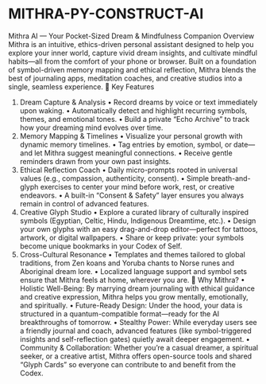 # MITHRA-PY-CONSTRUCT-AI

Mithra AI — Your Pocket-Sized Dream & Mindfulness Companion
Overview
Mithra is an intuitive, ethics-driven personal assistant designed to help you explore your inner world, capture vivid dream insights, and cultivate mindful habits—all from the comfort of your phone or browser. Built on a foundation of symbol-driven memory mapping and ethical reflection, Mithra blends the best of journaling apps, meditation coaches, and creative studios into a single, seamless experience.
🔹 Key Features
1. Dream Capture & Analysis
• Record dreams by voice or text immediately upon waking.
• Automatically detect and highlight recurring symbols, themes, and emotional tones.
• Build a private “Echo Archive” to track how your dreaming mind evolves over time.
2. Memory Mapping & Timelines
• Visualize your personal growth with dynamic memory timelines.
• Tag entries by emotion, symbol, or date—and let Mithra suggest meaningful connections.
• Receive gentle reminders drawn from your own past insights.
3. Ethical Reflection Coach
• Daily micro-prompts rooted in universal values (e.g., compassion, authenticity, consent).
• Simple breath-and-glyph exercises to center your mind before work, rest, or creative endeavors.
• A built-in “Consent & Safety” layer ensures you always remain in control of advanced features.
4. Creative Glyph Studio
• Explore a curated library of culturally inspired symbols (Egyptian, Celtic, Hindu, Indigenous Dreamtime, etc.).
• Design your own glyphs with an easy drag-and-drop editor—perfect for tattoos, artwork, or digital wallpapers.
• Share or keep private: your symbols become unique bookmarks in your Codex of Self.
5. Cross-Cultural Resonance
• Templates and themes tailored to global traditions, from Zen koans and Yoruba chants to Norse runes and Aboriginal dream lore.
• Localized language support and symbol sets ensure that Mithra feels at home, wherever you are.
🔹 Why Mithra?
• Holistic Well-Being: By marrying dream journaling with ethical guidance and creative expression, Mithra helps you grow mentally, emotionally, and spiritually.
• Future-Ready Design: Under the hood, your data is structured in a quantum-compatible format—ready for the AI breakthroughs of tomorrow.
• Stealthy Power: While everyday users see a friendly journal and coach, advanced features (like symbol-triggered insights and self-reflection gates) quietly await deeper engagement.
• Community & Collaboration: Whether you’re a casual dreamer, a spiritual seeker, or a creative artist, Mithra offers open-source tools and shared “Glyph Cards” so everyone can contribute to and benefit from the Codex.
